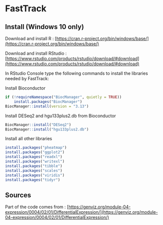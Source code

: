 # FastTrack

## Install (Windows 10 only)
Download and install R : [https://cran.r-project.org/bin/windows/base/](https://cran.r-project.org/bin/windows/base/)

Download and install RStudio : [https://www.rstudio.com/products/rstudio/download/#download](https://www.rstudio.com/products/rstudio/download/#download)

In RStudio Console type the following commands to install the libraries needed by FastTrack:

Install Bioconductor 
```R
if (!requireNamespace("BiocManager", quietly = TRUE))
    install.packages("BiocManager")
BiocManager::install(version = "3.13")
```

Install DESeq2 and hgu133plus2.db from Bioconductor
```R
BiocManager::install("DESeq2")
BiocManager::install("hgu133plus2.db")
```

Install all other libraries
```R
install.packages("pheatmap")
install.packages("ggplot2")
install.packages("readxl")
install.packages("writexl")
install.packages("tibble")
install.packages("scales")
install.packages("viridis")
install.packages("tidyr")
```

## Sources
Part of the code comes from : [https://genviz.org/module-04-expression/0004/02/01/DifferentialExpression/](https://genviz.org/module-04-expression/0004/02/01/DifferentialExpression/)

